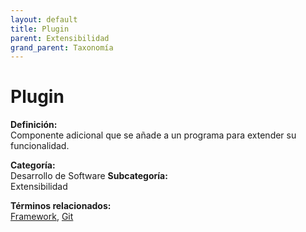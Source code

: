 ```yaml
---
layout: default
title: Plugin
parent: Extensibilidad
grand_parent: Taxonomía
---
```


# Plugin

**Definición:**  
Componente adicional que se añade a un programa para extender su funcionalidad.

**Categoría:**  
Desarrollo de Software 
**Subcategoría:**  
Extensibilidad

**Términos relacionados:**  
[Framework](https://maleniski.github.io/diccionario-angl-tec-mx/docs/taxonomia/desarrollo-de-software/extensibilidad/framework.html), [Git](https://maleniski.github.io/diccionario-angl-tec-mx/docs/taxonomia/desarrollo-de-software/extensibilidad/git.html)
